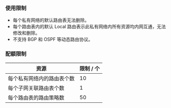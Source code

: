 ### 使用限制
- 每个私有网络的默认路由表无法删除。
- 每个路由表内的默认 Local 路由表示此私有网络内所有资源均内网互通，无法修改和删除。
- 不支持 BGP 和 OSPF 等动态路由协议。

### 配额限制
| 资源 | 限制 / 个 |
|---------|---------|
| 每个私有网络内的路由表个数	 | 10 | 
| 每个子网关联路由表个数		 | 1 | 
| 每个路由表的路由策略数		 | 50 | 
